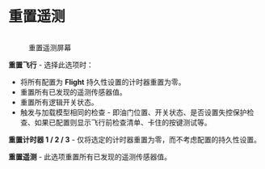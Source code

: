 # 重置遥测

<figure><img src="//edgetx-static.zkl2333.com/resettelemetry.jpg" alt=""><figcaption><p>重置遥测屏幕</p></figcaption></figure>

**重置飞行** - 选择此选项时：&#x20;

* 将所有配置为 **Flight** 持久性设置的计时器重置为零。
* 重置所有已发现的遥测传感器值。
* 重置所有逻辑开关状态。
* 触发与加载模型相同的检查 - 即油门位置、开关状态、是否设置失控保护检查、如果已配置则显示飞行前检查清单、卡住的按键测试等。

**重置计时器 1 / 2 / 3** - 仅将选定的计时器重置为零，而不考虑配置的持久性设置。

**重置遥测** - 此选项重置所有已发现的遥测传感器值。